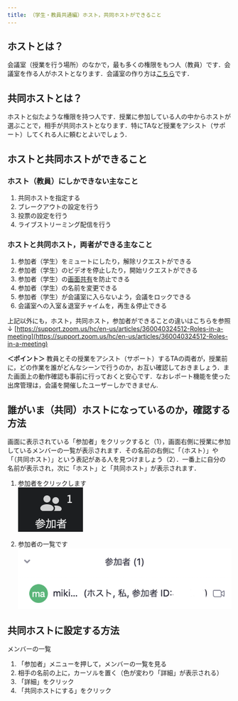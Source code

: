 ```yaml
---
title: （学生・教員共通編）ホスト，共同ホストができること
---
```


## ホストとは？
会議室（授業を行う場所）のなかで，最も多くの権限をもつ人（教員）です．会議室を作る人がホストとなります．会議室の作り方は[こちら](https://utelecon.github.io/zoom/create_room)です．


## 共同ホストとは？
ホストと似たような権限を持つ人です．授業に参加している人の中からホストが選ぶことで，相手が共同ホストとなります．特にTAなど授業をアシスト（サポート）してくれる人に頼むとよいでしょう．

## ホストと共同ホストができること
### ホスト（教員）にしかできない主なこと
1. 共同ホストを指定する
1. ブレークアウトの設定を行う
1. 投票の設定を行う
1. ライブストリーミング配信を行う

### ホストと共同ホスト，両者ができる主なこと
1. 参加者（学生）をミュートにしたり，解除リクエストができる
1. 参加者（学生）のビデオを停止したり，開始リクエストができる
1. 参加者（学生）の[画面共有](https://utelecon.github.io/zoom/how_to_use)を防止できる
1. 参加者（学生）の名前を変更できる
1. 参加者（学生）が会議室に入らないよう，会議をロックできる
1. 会議室への入室＆退室チャイムを，再生＆停止できる

上記以外にも，ホスト，共同ホスト，参加者ができることの違いはこちらを参照 ↓
[https://support.zoom.us/hc/en-us/articles/360040324512-Roles-in-a-meeting](https://support.zoom.us/hc/en-us/articles/360040324512-Roles-in-a-meeting)

**＜ポイント＞** 教員とその授業をアシスト（サポート）するTAの両者が，授業前に，どの作業を誰がどんなシーンで行うのか，お互い確認しておきましょう．また画面上の動作確認も事前に行っておくと安心です．なおレポート機能を使った出席管理は，会議を開催したユーザーしかできません.

## 誰がいま（共同）ホストになっているのか，確認する方法
画面に表示されている「参加者」をクリックすると（1），画面右側に授業に参加しているメンバーの一覧が表示されます．その名前の右側に「（ホスト）」や「（共同ホスト）」という表記がある人を見つけましょう（2）．一番上に自分の名前が表示され，次に「ホスト」と「共同ホスト」が表示されます．

1. 参加者をクリックします  
![共同ホストを確認する](img/sharing_screen_faculty_members_1.png)

2. 参加者の一覧です  
![参加者の一覧](img/sharing_screen_faculty_members_2.png)


## 共同ホストに設定する方法
メンバーの一覧
1.	「参加者」メニューを押して，メンバーの一覧を見る
2.	相手の名前の上に，カーソルを置く（色が変わり「詳細」が表示される）
3.	「詳細」をクリック
4.	「共同ホストにする」をクリック

